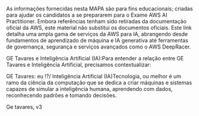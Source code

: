 As informações fornecidas nesta MAPA são para fins educacionais; criadas para ajudar os
candidatos a se prepararem para o Exame AWS AI Practitioner.
Embora referências tenham sido retiradas da documentação oficial da AWS, este material não
substitui os documentos oficiais.
Este link detalha uma ampla gama de serviços da AWS para IA, abrangendo desde fundamentos de aprendizado de máquina e IA generativa até ferramentas de governança, segurança e serviços avançados como o AWS DeepRacer.

GE Tavares e Inteligência Artificial (IA):Para entender a relação entre GE Tavares e Inteligência Artificial, precisamos contextualizar:

GE Tavares: eu !?/
Inteligência Artificial (IA)Tecnologia, ou melhor é um ramo da ciência da computação que se dedica a criar máquinas e sistemas capazes de simular a inteligência humana, aprendendo com dados, reconhecendo padrões e tomando decisões.

Ge tavares, v3
